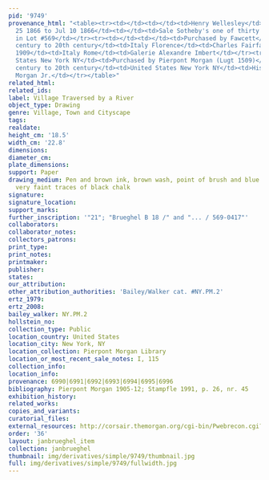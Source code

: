 ```yaml
---
pid: '9749'
provenance_html: "<table><tr><td></td><td></td><td>Henry Wellesley</td></tr><tr><td>Jun
  25 1866 to Jul 10 1866</td><td></td><td>Sale Sotheby's one of thirty landscapes
  in Lot #569</td></tr><tr><td></td><td></td><td>Purchased by Fawcett</td></tr><tr><td>19th
  century to 20th century</td><td>Italy Florence</td><td>Charles Fairfax Murray</td></tr><tr><td>Until
  1909</td><td>Italy Rome</td><td>Galerie Alexandre Imbert</td></tr><tr><td>1909</td><td>United
  States New York NY</td><td>Purchased by Pierpont Morgan (Lugt 1509)</td></tr><tr><td>19th
  century to 20th century</td><td>United States New York NY</td><td>His son J. P.
  Morgan Jr.</td></tr></table>"
related_html:
related_ids:
label: Village Traversed by a River
object_type: Drawing
genre: Village, Town and Cityscape
tags:
realdate:
height_cm: '18.5'
width_cm: '22.8'
dimensions:
diameter_cm:
plate_dimensions:
support: Paper
drawing_medium: Pen and brown ink, brown wash, point of brush and blue wash, over
  very faint traces of black chalk
signature:
signature_location:
support_marks:
further_inscription: '"21"; "Brueghel B 18 /" and "... / 569-0417"'
collaborators:
collaborator_notes:
collectors_patrons:
print_type:
print_notes:
printmaker:
publisher:
states:
our_attribution:
other_attribution_authorities: 'Bailey/Walker cat. #NY.PM.2'
ertz_1979:
ertz_2008:
bailey_walker: NY.PM.2
hollstein_no:
collection_type: Public
location_country: United States
location_city: New York, NY
location_collection: Pierpont Morgan Library
location_or_most_recent_sale_notes: I, 115
collection_info:
location_info:
provenance: 6990|6991|6992|6993|6994|6995|6996
bibliography: Pierpont Morgan 1905-12; Stampfle 1991, p. 26, nr. 45
exhibition_history:
related_works:
copies_and_variants:
curatorial_files:
external_resources: http://corsair.themorgan.org/cgi-bin/Pwebrecon.cgi?BBID=144146
order: '36'
layout: janbrueghel_item
collection: janbrueghel
thumbnail: img/derivatives/simple/9749/thumbnail.jpg
full: img/derivatives/simple/9749/fullwidth.jpg
---
```

